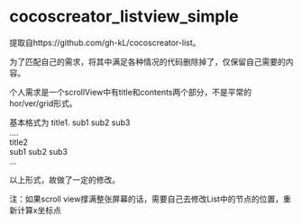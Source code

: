 <!--
 * @Author: xxZhang
 * @Date: 2019-08-27 16:26:29
 * @Description: 一个简化版的动态listview，仅支持grid模式排版，个人需求
 -->
# cocoscreator_listview_simple

提取自https://github.com/gh-kL/cocoscreator-list。

为了匹配自己的需求，将其中满足各种情况的代码删除掉了，仅保留自己需要的内容。

个人需求是一个scrollView中有title和contents两个部分，不是平常的hor/ver/grid形式。

基本格式为
    title1. 
sub1 sub2 sub3   
....  
    title2  
sub1 sub2 sub3  
...   

以上形式，故做了一定的修改。   

注：如果scroll view撑满整张屏幕的话，需要自己去修改List中的节点的位置，重新计算x坐标点
